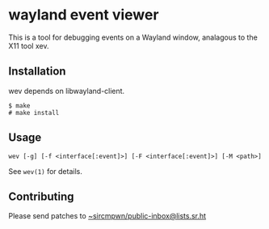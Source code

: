 # wayland event viewer

This is a tool for debugging events on a Wayland window, analagous to the X11
tool xev.

## Installation

wev depends on libwayland-client.

    $ make
    # make install

## Usage

    wev [-g] [-f <interface[:event]>] [-F <interface[:event]>] [-M <path>]

See `wev(1)` for details.

## Contributing

Please send patches to
[~sircmpwn/public-inbox@lists.sr.ht](https://lists.sr.ht/~sircmpwn/public-inbox)
